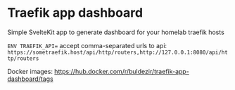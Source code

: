# Traefik app dashboard

Simple SvelteKit app to generate dashboard for your homelab traefik hosts

`ENV TRAEFIK_API=`
accept comma-separated urls to api: 
`https://sometraefik.host/api/http/routers,http://127.0.0.1:8080/api/http/routers`

Docker images:
https://hub.docker.com/r/buldezir/traefik-app-dashboard/tags